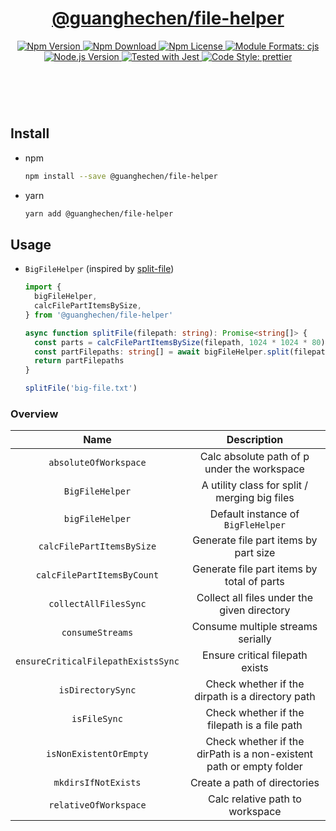 <header>
  <h1 align="center">
    <a href="https://github.com/guanghechen/node-scaffolds/tree/main/packages/file-helper#readme">@guanghechen/file-helper</a>
  </h1>
  <div align="center">
    <a href="https://www.npmjs.com/package/@guanghechen/file-helper">
      <img
        alt="Npm Version"
        src="https://img.shields.io/npm/v/@guanghechen/file-helper.svg"
      />
    </a>
    <a href="https://www.npmjs.com/package/@guanghechen/file-helper">
      <img
        alt="Npm Download"
        src="https://img.shields.io/npm/dm/@guanghechen/file-helper.svg"
      />
    </a>
    <a href="https://www.npmjs.com/package/@guanghechen/file-helper">
      <img
        alt="Npm License"
        src="https://img.shields.io/npm/l/@guanghechen/file-helper.svg"
      />
    </a>
    <a href="#install">
      <img
        alt="Module Formats: cjs"
        src="https://img.shields.io/badge/module_formats-cjs-green.svg"
      />
    </a>
    <a href="https://github.com/nodejs/node">
      <img
        alt="Node.js Version"
        src="https://img.shields.io/node/v/@guanghechen/file-helper"
      />
    </a>
    <a href="https://github.com/facebook/jest">
      <img
        alt="Tested with Jest"
        src="https://img.shields.io/badge/tested_with-jest-9c465e.svg"
      />
    </a>
    <a href="https://github.com/prettier/prettier">
      <img
        alt="Code Style: prettier"
        src="https://img.shields.io/badge/code_style-prettier-ff69b4.svg?style=flat-square"
      />
    </a>
  </div>
</header>
<br/>


## Install

* npm

  ```bash
  npm install --save @guanghechen/file-helper
  ```

* yarn

  ```bash
  yarn add @guanghechen/file-helper
  ```

## Usage

* `BigFileHelper` (inspired by [split-file][])

  ```typescript
  import { 
    bigFileHelper, 
    calcFilePartItemsBySize,
  } from '@guanghechen/file-helper'

  async function splitFile(filepath: string): Promise<string[]> {
    const parts = calcFilePartItemsBySize(filepath, 1024 * 1024 * 80) // 80MB per chunk 
    const partFilepaths: string[] = await bigFileHelper.split(filepath, parts)
    return partFilepaths
  }

  splitFile('big-file.txt')
  ```

### Overview

Name                                | Description
:----------------------------------:|:----------------------------:
`absoluteOfWorkspace`               | Calc absolute path of p under the workspace
`BigFileHelper`                     | A utility class for split / merging big files
`bigFileHelper`                     | Default instance of `BigFleHelper`
`calcFilePartItemsBySize`           | Generate file part items by part size
`calcFilePartItemsByCount`          | Generate file part items by total of parts
`collectAllFilesSync`               | Collect all files under the given directory
`consumeStreams`                    | Consume multiple streams serially
`ensureCriticalFilepathExistsSync`  | Ensure critical filepath exists
`isDirectorySync`                   | Check whether if the dirpath is a directory path
`isFileSync`                        | Check whether if the filepath is a file path
`isNonExistentOrEmpty`              | Check whether if the dirPath is a non-existent path or empty folder
`mkdirsIfNotExists`                 | Create a path of directories
`relativeOfWorkspace`               | Calc relative path to workspace


[homepage]: https://github.com/guanghechen/node-scaffolds/tree/main/packages/file-helper#readme
[split-file]: https://github.com/tomvlk/node-split-file
